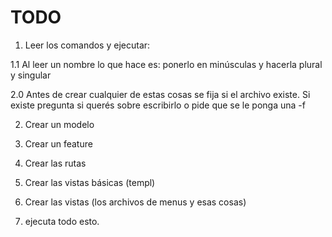 # TODO

1. Leer los comandos y ejecutar:

1.1 Al leer un nombre lo que hace es: ponerlo en minúsculas y hacerla plural y singular

2.0 Antes de crear cualquier de estas cosas se fija si el archivo existe. Si existe pregunta si querés sobre escribirlo o pide que se le ponga una -f

2. Crear un modelo

3. Crear un feature

4. Crear las rutas

5. Crear las vistas básicas (templ)

6. Crear las vistas (los archivos de menus y esas cosas)

7. ejecuta todo esto.
